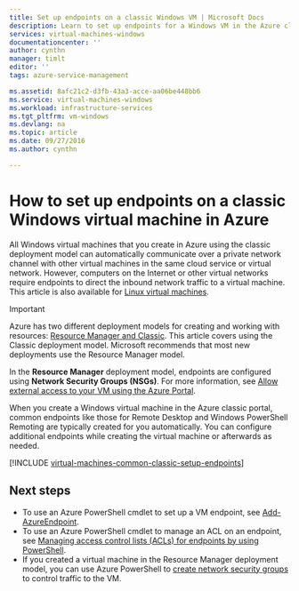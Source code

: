 ```yaml
---
title: Set up endpoints on a classic Windows VM | Microsoft Docs
description: Learn to set up endpoints for a Windows VM in the Azure classic portal to allow communication with a Windows virtual machine in Azure.
services: virtual-machines-windows
documentationcenter: ''
author: cynthn
manager: timlt
editor: ''
tags: azure-service-management

ms.assetid: 8afc21c2-d3fb-43a3-acce-aa06be448bb6
ms.service: virtual-machines-windows
ms.workload: infrastructure-services
ms.tgt_pltfrm: vm-windows
ms.devlang: na
ms.topic: article
ms.date: 09/27/2016
ms.author: cynthn

---
```

# How to set up endpoints on a classic Windows virtual machine in Azure
All Windows virtual machines that you create in Azure using the classic deployment model can automatically communicate over a private network channel with other virtual machines in the same cloud service or virtual network. However, computers on the Internet or other virtual networks require endpoints to direct the inbound network traffic to a virtual machine. This article is also available for [Linux virtual machines](virtual-machines-linux-classic-setup-endpoints.md?toc=%2fazure%2fvirtual-machines%2flinux%2fclassic%2ftoc.json).

> [!IMPORTANT] 
> Azure has two different deployment models for creating and working with resources: [Resource Manager and Classic](../azure-resource-manager/resource-manager-deployment-model.md). This article covers using the Classic deployment model. Microsoft recommends that most new deployments use the Resource Manager model.

In the **Resource Manager** deployment model, endpoints are configured using **Network Security Groups (NSGs)**. For more information, see [Allow external access to your VM using the Azure Portal](virtual-machines-windows-nsg-quickstart-portal.md?toc=%2fazure%2fvirtual-machines%2fwindows%2ftoc.json).

When you create a Windows virtual machine in the Azure classic portal, common endpoints like those for Remote Desktop and Windows PowerShell Remoting are typically created for you automatically. You can configure additional endpoints while creating the virtual machine or afterwards as needed.

[!INCLUDE [virtual-machines-common-classic-setup-endpoints](../../includes/virtual-machines-common-classic-setup-endpoints.md)]

## Next steps
* To use an Azure PowerShell cmdlet to set up a VM endpoint, see [Add-AzureEndpoint](https://msdn.microsoft.com/library/azure/dn495300.aspx).
* To use an Azure PowerShell cmdlet to manage an ACL on an endpoint, see [Managing access control lists (ACLs) for endpoints by using PowerShell](../virtual-network/virtual-networks-acl-powershell.md).
* If you created a virtual machine in the Resource Manager deployment model, you can use Azure PowerShell to [create network security groups](../virtual-network/virtual-networks-create-nsg-arm-ps.md) to control traffic to the VM.

